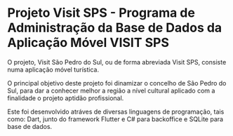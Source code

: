 # Projeto Visit SPS - Programa de Administração da Base de Dados da Aplicação Móvel VISIT SPS

O projeto, Visit São Pedro do Sul, ou de forma abreviada Visit SPS, consiste numa aplicação móvel turística.<p>
O principal objetivo deste projeto foi dinamizar o concelho de São Pedro do Sul, para dar a conhecer melhor a região a nível cultural aplicado com a finalidade o projeto aptidão profissional.<p>
Este foi desenvolvido atráves de diversas linguagens de programação, tais como: Dart, junto do framework Flutter e C# para backoffice e SQLite para base de dados.



